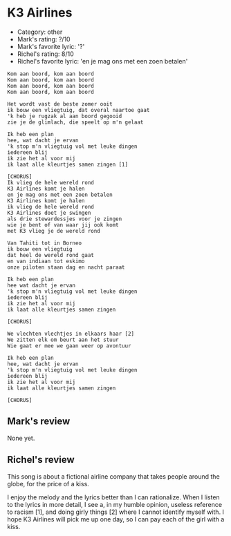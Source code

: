 # K3 Airlines

 * Category: other
 * Mark's rating: ?/10
 * Mark's  favorite lyric: '?'
 * Richel's rating: 8/10
 * Richel's  favorite lyric: 'en je mag ons met een zoen betalen'

```
Kom aan boord, kom aan boord
Kom aan boord, kom aan boord
Kom aan boord, kom aan boord
Kom aan boord, kom aan boord

Het wordt vast de beste zomer ooit
ik bouw een vliegtuig, dat overal naartoe gaat
'k heb je rugzak al aan boord gegooid
zie je de glimlach, die speelt op m'n gelaat

Ik heb een plan
hee, wat dacht je ervan
'k stop m'n vliegtuig vol met leuke dingen
iedereen blij
ik zie het al voor mij
ik laat alle kleurtjes samen zingen [1]

[CHORUS]
Ik vlieg de hele wereld rond
K3 Airlines komt je halen
en je mag ons met een zoen betalen
K3 Airlines komt je halen
ik vlieg de hele wereld rond
K3 Airlines doet je swingen
als drie stewardessjes voor je zingen
wie je bent of van waar jij ook komt
met K3 vlieg je de wereld rond

Van Tahiti tot in Borneo
ik bouw een vliegtuig
dat heel de wereld rond gaat
en van indiaan tot eskimo
onze piloten staan dag en nacht paraat

Ik heb een plan
hee wat dacht je ervan
'k stop m'n vliegtuig vol met leuke dingen
iedereen blij
ik zie het al voor mij
ik laat alle kleurtjes samen zingen

[CHORUS]

We vlechten vlechtjes in elkaars haar [2]
We zitten elk om beurt aan het stuur
Wie gaat er mee we gaan weer op avontuur

Ik heb een plan
hee, wat dacht je ervan
'k stop m'n vliegtuig vol met leuke dingen
iedereen blij
ik zie het al voor mij
ik laat alle kleurtjes samen zingen

[CHORUS]
```

## Mark's review

None yet.

## Richel's review

This song is about a fictional airline company that takes people around the globe, for the price of a kiss.

I enjoy the melody and the lyrics better than I can rationalize. When I listen to the lyrics in more detail, 
I see a, in my humble opinion, useless reference to racism [1], and doing girly things [2] where I cannot identify myself with.
I hope K3 Airlines will pick me up one day, so I can pay each of the girl with a kiss.
